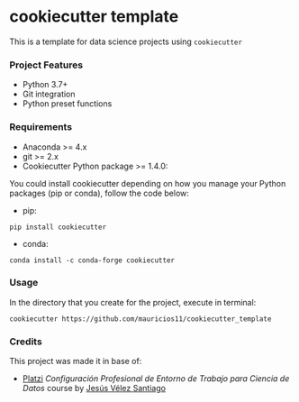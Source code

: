 # cookiecutter template

This is a template for data science projects using `cookiecutter`


### Project Features
- Python 3.7+
- Git integration
- Python preset functions

### Requirements
- Anaconda >= 4.x
- git >= 2.x
- Cookiecutter Python package >= 1.4.0: 

You could install cookiecutter depending on how you manage your Python packages (pip or conda), follow the code below:

- pip:  

```
pip install cookiecutter
```

- conda: 

```
conda install -c conda-forge cookiecutter
```


### Usage
In the directory that you create for the project, execute in terminal:

```
cookiecutter https://github.com/mauricios11/cookiecutter_template
```
### Credits
This project was made it in base of:
- [Platzi](https://platzi.com) *Configuración Profesional de Entorno de Trabajo para Ciencia de Datos* course by [Jesús Vélez Santiago](https://github.com/jvelezmagic)
